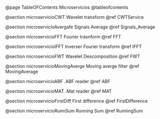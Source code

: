 @page TableOFContents Microservicios
@tableofcontents

@section microservicioCWT Wavelet transform
@ref CWTService

@section microservicioAvergafe Signals Average
@ref Signals_Average

@section microservicioFFT Fourier trasnform
@ref FFT

@section microservicioIFFT Inverser Fourier transform
@ref IFFT

@section microservicioFWT Wavelet Descomposition
@ref FWT

@section microservicioMovingAverge Moving averge filter
@ref MovingAverage

@section microservicioABF .ABF reader
@ref ABF

@section microservicioMAT .Mat reader
@ref MAT

@section microservicioFirstDiff First difference
@ref FirstDifference

@section microservicioRunnSum Running Sum
@ref RunningSum

